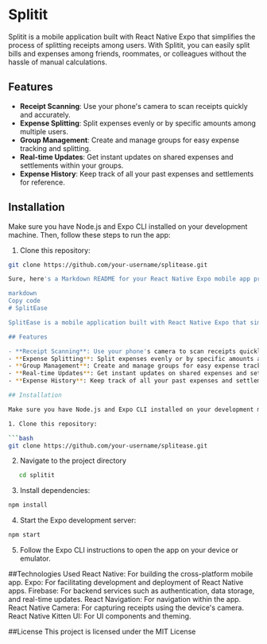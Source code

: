 # Splitit

Splitit is a mobile application built with React Native Expo that simplifies the process of splitting receipts among users. With Splitit, you can easily split bills and expenses among friends, roommates, or colleagues without the hassle of manual calculations.

## Features

- **Receipt Scanning**: Use your phone's camera to scan receipts quickly and accurately.
- **Expense Splitting**: Split expenses evenly or by specific amounts among multiple users.
- **Group Management**: Create and manage groups for easy expense tracking and splitting.
- **Real-time Updates**: Get instant updates on shared expenses and settlements within your groups.
- **Expense History**: Keep track of all your past expenses and settlements for reference.

## Installation

Make sure you have Node.js and Expo CLI installed on your development machine. Then, follow these steps to run the app:

1. Clone this repository:

```bash
git clone https://github.com/your-username/splitease.git

Sure, here's a Markdown README for your React Native Expo mobile app project:

markdown
Copy code
# SplitEase

SplitEase is a mobile application built with React Native Expo that simplifies the process of splitting receipts among users. With SplitEase, you can easily split bills and expenses among friends, roommates, or colleagues without the hassle of manual calculations.

## Features

- **Receipt Scanning**: Use your phone's camera to scan receipts quickly and accurately.
- **Expense Splitting**: Split expenses evenly or by specific amounts among multiple users.
- **Group Management**: Create and manage groups for easy expense tracking and splitting.
- **Real-time Updates**: Get instant updates on shared expenses and settlements within your groups.
- **Expense History**: Keep track of all your past expenses and settlements for reference.

## Installation

Make sure you have Node.js and Expo CLI installed on your development machine. Then, follow these steps to run the app:

1. Clone this repository:

```bash
git clone https://github.com/your-username/splitease.git
```
2. Navigate to the project directory
```bash
   cd splitit
```
3. Install dependencies:
```bash
npm install
```
4. Start the Expo development server:
```bash
npm start
```
5. Follow the Expo CLI instructions to open the app on your device or emulator.

##Technologies Used
React Native: For building the cross-platform mobile app.
Expo: For facilitating development and deployment of React Native apps.
Firebase: For backend services such as authentication, data storage, and real-time updates.
React Navigation: For navigation within the app.
React Native Camera: For capturing receipts using the device's camera.
React Native Kitten UI: For UI components and theming.


##License
This project is licensed under the MIT License
